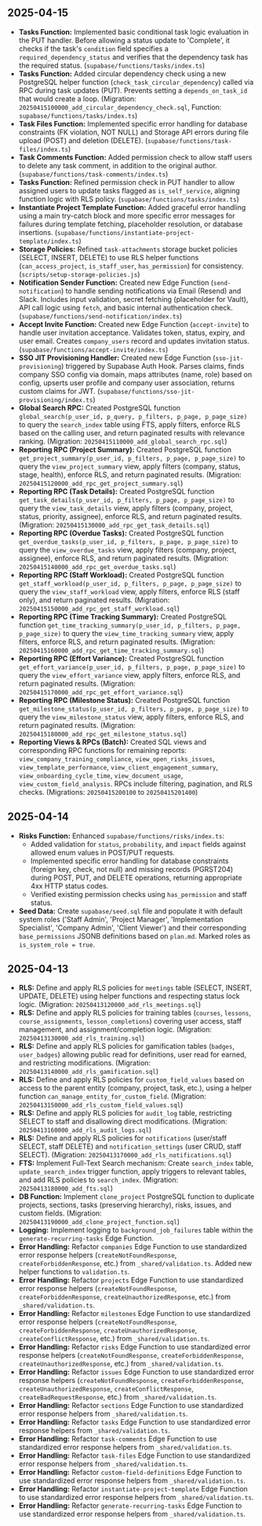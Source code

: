 ## 2025-04-15

-   **Tasks Function:** Implemented basic conditional task logic evaluation in the PUT handler. Before allowing a status update to 'Complete', it checks if the task's `condition` field specifies a `required_dependency_status` and verifies that the dependency task has the required status. (`supabase/functions/tasks/index.ts`)
-   **Tasks Function:** Added circular dependency check using a new PostgreSQL helper function (`check_task_circular_dependency`) called via RPC during task updates (PUT). Prevents setting a `depends_on_task_id` that would create a loop. (Migration: `20250415100000_add_circular_dependency_check.sql`, Function: `supabase/functions/tasks/index.ts`)
-   **Task Files Function:** Implemented specific error handling for database constraints (FK violation, NOT NULL) and Storage API errors during file upload (POST) and deletion (DELETE). (`supabase/functions/task-files/index.ts`)
-   **Task Comments Function:** Added permission check to allow staff users to delete any task comment, in addition to the original author. (`supabase/functions/task-comments/index.ts`)
-   **Tasks Function:** Refined permission check in PUT handler to allow assigned users to update tasks flagged as `is_self_service`, aligning function logic with RLS policy. (`supabase/functions/tasks/index.ts`)
-   **Instantiate Project Template Function:** Added graceful error handling using a main try-catch block and more specific error messages for failures during template fetching, placeholder resolution, or database insertions. (`supabase/functions/instantiate-project-template/index.ts`)
-   **Storage Policies:** Refined `task-attachments` storage bucket policies (SELECT, INSERT, DELETE) to use RLS helper functions (`can_access_project`, `is_staff_user`, `has_permission`) for consistency. (`scripts/setup-storage-policies.js`)
-   **Notification Sender Function:** Created new Edge Function (`send-notification`) to handle sending notifications via Email (Resend) and Slack. Includes input validation, secret fetching (placeholder for Vault), API call logic using `fetch`, and basic internal authentication check. (`supabase/functions/send-notification/index.ts`)
-   **Accept Invite Function:** Created new Edge Function (`accept-invite`) to handle user invitation acceptance. Validates token, status, expiry, and user email. Creates `company_users` record and updates invitation status. (`supabase/functions/accept-invite/index.ts`)
-   **SSO JIT Provisioning Handler:** Created new Edge Function (`sso-jit-provisioning`) triggered by Supabase Auth Hook. Parses claims, finds company SSO config via domain, maps attributes (name, role) based on config, upserts user profile and company user association, returns custom claims for JWT. (`supabase/functions/sso-jit-provisioning/index.ts`)
-   **Global Search RPC:** Created PostgreSQL function `global_search(p_user_id, p_query, p_filters, p_page, p_page_size)` to query the `search_index` table using FTS, apply filters, enforce RLS based on the calling user, and return paginated results with relevance ranking. (Migration: `20250415110000_add_global_search_rpc.sql`)
-   **Reporting RPC (Project Summary):** Created PostgreSQL function `get_project_summary(p_user_id, p_filters, p_page, p_page_size)` to query the `view_project_summary` view, apply filters (company, status, stage, health), enforce RLS, and return paginated results. (Migration: `20250415120000_add_rpc_get_project_summary.sql`)
-   **Reporting RPC (Task Details):** Created PostgreSQL function `get_task_details(p_user_id, p_filters, p_page, p_page_size)` to query the `view_task_details` view, apply filters (company, project, status, priority, assignee), enforce RLS, and return paginated results. (Migration: `20250415130000_add_rpc_get_task_details.sql`)
-   **Reporting RPC (Overdue Tasks):** Created PostgreSQL function `get_overdue_tasks(p_user_id, p_filters, p_page, p_page_size)` to query the `view_overdue_tasks` view, apply filters (company, project, assignee), enforce RLS, and return paginated results. (Migration: `20250415140000_add_rpc_get_overdue_tasks.sql`)
-   **Reporting RPC (Staff Workload):** Created PostgreSQL function `get_staff_workload(p_user_id, p_filters, p_page, p_page_size)` to query the `view_staff_workload` view, apply filters, enforce RLS (staff only), and return paginated results. (Migration: `20250415150000_add_rpc_get_staff_workload.sql`)
-   **Reporting RPC (Time Tracking Summary):** Created PostgreSQL function `get_time_tracking_summary(p_user_id, p_filters, p_page, p_page_size)` to query the `view_time_tracking_summary` view, apply filters, enforce RLS, and return paginated results. (Migration: `20250415160000_add_rpc_get_time_tracking_summary.sql`)
-   **Reporting RPC (Effort Variance):** Created PostgreSQL function `get_effort_variance(p_user_id, p_filters, p_page, p_page_size)` to query the `view_effort_variance` view, apply filters, enforce RLS, and return paginated results. (Migration: `20250415170000_add_rpc_get_effort_variance.sql`)
-   **Reporting RPC (Milestone Status):** Created PostgreSQL function `get_milestone_status(p_user_id, p_filters, p_page, p_page_size)` to query the `view_milestone_status` view, apply filters, enforce RLS, and return paginated results. (Migration: `20250415180000_add_rpc_get_milestone_status.sql`)
-   **Reporting Views & RPCs (Batch):** Created SQL views and corresponding RPC functions for remaining reports: `view_company_training_compliance`, `view_open_risks_issues`, `view_template_performance`, `view_client_engagement_summary`, `view_onboarding_cycle_time`, `view_document_usage`, `view_custom_field_analysis`. RPCs include filtering, pagination, and RLS checks. (Migrations: `20250415200100` to `20250415201400`)

## 2025-04-14

-   **Risks Function:** Enhanced `supabase/functions/risks/index.ts`:
    -   Added validation for `status`, `probability`, and `impact` fields against allowed enum values in POST/PUT requests.
    -   Implemented specific error handling for database constraints (foreign key, check, not null) and missing records (PGRST204) during POST, PUT, and DELETE operations, returning appropriate 4xx HTTP status codes.
    -   Verified existing permission checks using `has_permission` and staff status.
-   **Seed Data:** Create `supabase/seed.sql` file and populate it with default system roles ('Staff Admin', 'Project Manager', 'Implementation Specialist', 'Company Admin', 'Client Viewer') and their corresponding `base_permissions` JSONB definitions based on `plan.md`. Marked roles as `is_system_role = true`.

## 2025-04-13

-   **RLS:** Define and apply RLS policies for `meetings` table (SELECT, INSERT, UPDATE, DELETE) using helper functions and respecting status lock logic. (Migration: `20250413120000_add_rls_meetings.sql`)
-   **RLS:** Define and apply RLS policies for training tables (`courses`, `lessons`, `course_assignments`, `lesson_completions`) covering user access, staff management, and assignment/completion logic. (Migration: `20250413130000_add_rls_training.sql`)
-   **RLS:** Define and apply RLS policies for gamification tables (`badges`, `user_badges`) allowing public read for definitions, user read for earned, and restricting modifications. (Migration: `20250413140000_add_rls_gamification.sql`)
-   **RLS:** Define and apply RLS policies for `custom_field_values` based on access to the parent entity (company, project, task, etc.), using a helper function `can_manage_entity_for_custom_field`. (Migration: `20250413150000_add_rls_custom_field_values.sql`)
-   **RLS:** Define and apply RLS policies for `audit_log` table, restricting SELECT to staff and disallowing direct modifications. (Migration: `20250413160000_add_rls_audit_logs.sql`)
-   **RLS:** Define and apply RLS policies for `notifications` (user/staff SELECT, staff DELETE) and `notification_settings` (user CRUD, staff SELECT). (Migration: `20250413170000_add_rls_notifications.sql`)
-   **FTS:** Implement Full-Text Search mechanism: Create `search_index` table, `update_search_index` trigger function, apply triggers to relevant tables, and add RLS policies to `search_index`. (Migration: `20250413180000_add_fts.sql`)
-   **DB Function:** Implement `clone_project` PostgreSQL function to duplicate projects, sections, tasks (preserving hierarchy), risks, issues, and custom fields. (Migration: `20250413190000_add_clone_project_function.sql`)
-   **Logging:** Implement logging to `background_job_failures` table within the `generate-recurring-tasks` Edge Function.
-   **Error Handling:** Refactor `companies` Edge Function to use standardized error response helpers (`createNotFoundResponse`, `createForbiddenResponse`, etc.) from `_shared/validation.ts`. Added new helper functions to `validation.ts`.
-   **Error Handling:** Refactor `projects` Edge Function to use standardized error response helpers (`createNotFoundResponse`, `createForbiddenResponse`, `createUnauthorizedResponse`, etc.) from `_shared/validation.ts`.
-   **Error Handling:** Refactor `milestones` Edge Function to use standardized error response helpers (`createNotFoundResponse`, `createForbiddenResponse`, `createUnauthorizedResponse`, `createConflictResponse`, etc.) from `_shared/validation.ts`.
-   **Error Handling:** Refactor `risks` Edge Function to use standardized error response helpers (`createNotFoundResponse`, `createForbiddenResponse`, `createUnauthorizedResponse`, etc.) from `_shared/validation.ts`.
-   **Error Handling:** Refactor `issues` Edge Function to use standardized error response helpers (`createNotFoundResponse`, `createForbiddenResponse`, `createUnauthorizedResponse`, `createConflictResponse`, `createBadRequestResponse`, etc.) from `_shared/validation.ts`.
-   **Error Handling:** Refactor `sections` Edge Function to use standardized error response helpers from `_shared/validation.ts`.
-   **Error Handling:** Refactor `tasks` Edge Function to use standardized error response helpers from `_shared/validation.ts`.
-   **Error Handling:** Refactor `task-comments` Edge Function to use standardized error response helpers from `_shared/validation.ts`.
-   **Error Handling:** Refactor `task-files` Edge Function to use standardized error response helpers from `_shared/validation.ts`.
-   **Error Handling:** Refactor `custom-field-definitions` Edge Function to use standardized error response helpers from `_shared/validation.ts`.
-   **Error Handling:** Refactor `instantiate-project-template` Edge Function to use standardized error response helpers from `_shared/validation.ts`.
-   **Error Handling:** Refactor `generate-recurring-tasks` Edge Function to use standardized error response helpers from `_shared/validation.ts`.
